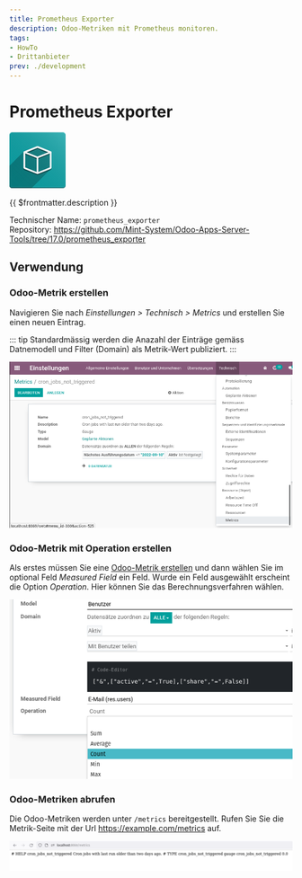 ```yaml
---
title: Prometheus Exporter
description: Odoo-Metriken mit Prometheus monitoren.
tags:
- HowTo
- Drittanbieter
prev: ./development
---
```

# Prometheus Exporter
![icon_oms_box](attachments/icon_oms_box.png)

{{ $frontmatter.description }}

Technischer Name: `prometheus_exporter`\
Repository: <https://github.com/Mint-System/Odoo-Apps-Server-Tools/tree/17.0/prometheus_exporter>

## Verwendung

### Odoo-Metrik erstellen

Navigieren Sie nach *Einstellungen > Technisch > Metrics* und erstellen Sie einen neuen Eintrag.

::: tip
Standardmässig werden die Anazahl der Einträge gemäss Datnemodell und Filter (Domain) als Metrik-Wert publiziert.
:::

![](attachments/Prometheus%20Exporter%20Metrics%20Details.png)

### Odoo-Metrik mit Operation erstellen

Als erstes müssen Sie eine [Odoo-Metrik erstellen](#Odoo-Metrik%20erstellen) und dann wählen Sie im optional Feld *Measured Field* ein Feld. Wurde ein Feld ausgewählt erscheint die Option *Operation*. Hier können Sie das Berechnungsverfahren wählen.

![](attachments/Prometheus%20Exporter%20Measured%20Field.png)

### Odoo-Metriken abrufen

Die Odoo-Metriken werden unter `/metrics` bereitgestellt. Rufen Sie Sie die Metrik-Seite mit der Url <https://example.com/metrics> auf.

![](attachments/Prometheus%20Exporter%20Metrics.png)